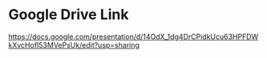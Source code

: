 # Google Drive Link

https://docs.google.com/presentation/d/14OdX_1dg4DrCPidkUcu63HPFDWkXvcHofI53MVePsUk/edit?usp=sharing
